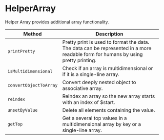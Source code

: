 # HelperArray
Helper Array provides additional array functionality.

| Method | Description |
| --- | --- |
| `printPretty` | Pretty print is used to format the data. The data can be represented in a more readable form for humans by using pretty printing. |
| `isMultidimensional` | Check if an array is multidimensional or if it is a single-line array. |
| `convertObjectToArray` | Convert deeply nested object to associative array. |
| `reindex` | Reindex an array so the new array starts with an index of $start. |
| `unsetByValue` | Delete all elements containing the value. |
| `getTop` | Get a several top values in a multidimensional array by key or a single-line array. |
